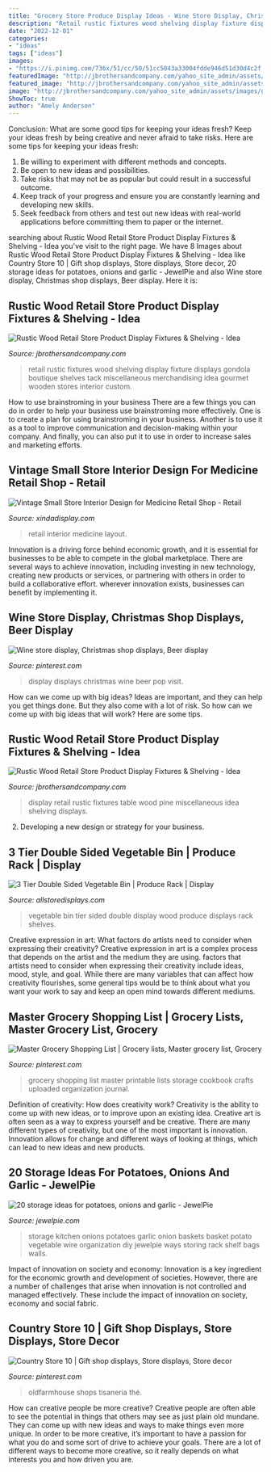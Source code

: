 ```yaml
---
title: "Grocery Store Produce Display Ideas - Wine Store Display, Christmas Shop Displays, Beer Display"
description: "Retail rustic fixtures wood shelving display fixture displays gondola boutique shelves tack miscellaneous merchandising idea gourmet wooden stores interior custom"
date: "2022-12-01"
categories:
- "ideas"
tags: ["ideas"]
images:
- "https://i.pinimg.com/736x/51/cc/50/51cc5043a33004fdde946d51d30d4c2f.jpg"
featuredImage: "http://jbrothersandcompany.com/yahoo_site_admin/assets/images/rustic-wood-pine-board-display-table-X-sides.45151425_large.jpg"
featured_image: "http://jbrothersandcompany.com/yahoo_site_admin/assets/images/rustic-wood-pine-board-display-table-X-sides.45151425_large.jpg"
image: "http://jbrothersandcompany.com/yahoo_site_admin/assets/images/gourmet-rustic-wood-store-fixture-gondola-ideas-retail.45150417_large.jpg"
ShowToc: true
author: "Amely Anderson"
---
```



Conclusion: What are some good tips for keeping your ideas fresh?
Keep your ideas fresh by being creative and never afraid to take risks. Here are some tips for keeping your ideas fresh:
1. Be willing to experiment with different methods and concepts.
2. Be open to new ideas and possibilities.
3. Take risks that may not be as popular but could result in a successful outcome. 
4. Keep track of your progress and ensure you are constantly learning and developing new skills. 
5. Seek feedback from others and test out new ideas with real-world applications before committing them to paper or the internet.

	

		
searching about Rustic Wood Retail Store Product Display Fixtures &amp; Shelving - Idea you've visit to the right page. We have 8 Images about Rustic Wood Retail Store Product Display Fixtures &amp; Shelving - Idea like Country Store 10 | Gift shop displays, Store displays, Store decor, 20 storage ideas for potatoes, onions and garlic - JewelPie and also Wine store display, Christmas shop displays, Beer display. Here it is:
		
    
## Rustic Wood Retail Store Product Display Fixtures &amp; Shelving - Idea

<img loading=lazy src="http://jbrothersandcompany.com/yahoo_site_admin/assets/images/gourmet-rustic-wood-store-fixture-gondola-ideas-retail.45150417_large.jpg" onerror="this.onerror=null;this.src='https://tse1.mm.bing.net/th?id=OIP.i1RUi--mVIwSev61y2kPIAHaJ4&amp;pid=15.1';" alt="Rustic Wood Retail Store Product Display Fixtures &amp; Shelving - Idea">

_Source: jbrothersandcompany.com_

>retail rustic fixtures wood shelving display fixture displays gondola boutique shelves tack miscellaneous merchandising idea gourmet wooden stores interior custom. 

	

How to use brainstroming in your business
There are a few things you can do in order to help your business use brainstroming more effectively. One is to create a plan for using brainstroming in your business. Another is to use it as a tool to improve communication and decision-making within your company. And finally, you can also put it to use in order to increase sales and marketing efforts.

    
## Vintage Small Store Interior Design For Medicine Retail Shop - Retail

<img loading=lazy src="https://xindadisplay.com/wp-content/uploads/2018/08/vintage-small-store-interior-design-medicine-retail-shop-018-4.jpg" onerror="this.onerror=null;this.src='https://tse2.mm.bing.net/th?id=OIP.ZDHlfNXtdZZQUk_y2sHt-AHaKK&amp;pid=15.1';" alt="Vintage Small Store Interior Design for Medicine Retail Shop - Retail">

_Source: xindadisplay.com_

>retail interior medicine layout. 

	

Innovation is a driving force behind economic growth, and it is essential for businesses to be able to compete in the global marketplace. There are several ways to achieve innovation, including investing in new technology, creating new products or services, or partnering with others in order to build a collaborative effort. wherever innovation exists, businesses can benefit by implementing it.

    
## Wine Store Display, Christmas Shop Displays, Beer Display

<img loading=lazy src="https://i.pinimg.com/736x/51/cc/50/51cc5043a33004fdde946d51d30d4c2f.jpg" onerror="this.onerror=null;this.src='https://tse1.mm.bing.net/th?id=OIP.JHyKO9EG1swGEfy82hFMAwHaJQ&amp;pid=15.1';" alt="Wine store display, Christmas shop displays, Beer display">

_Source: pinterest.com_

>display displays christmas wine beer pop visit. 

	

How can we come up with big ideas?
Ideas are important, and they can help you get things done. But they also come with a lot of risk. So how can we come up with big ideas that will work? Here are some tips.

    
## Rustic Wood Retail Store Product Display Fixtures &amp; Shelving - Idea

<img loading=lazy src="http://jbrothersandcompany.com/yahoo_site_admin/assets/images/rustic-wood-pine-board-display-table-X-sides.45151425_large.jpg" onerror="this.onerror=null;this.src='https://tse4.mm.bing.net/th?id=OIP.jXlOKOBCLymODrSXh3N1pQHaGU&amp;pid=15.1';" alt="Rustic Wood Retail Store Product Display Fixtures &amp; Shelving - Idea">

_Source: jbrothersandcompany.com_

>display retail rustic fixtures table wood pine miscellaneous idea shelving displays. 

	

2. Developing a new design or strategy for your business.

    
## 3 Tier Double Sided Vegetable Bin | Produce Rack | Display

<img loading=lazy src="https://www.allstoredisplays.com/assets/images/3-tier-double-sided-vegetable-bin.jpg" onerror="this.onerror=null;this.src='https://tse4.mm.bing.net/th?id=OIP.ry2_YFJZaHScjdUI-57rBwAAAA&amp;pid=15.1';" alt="3 Tier Double Sided Vegetable Bin | Produce Rack | Display">

_Source: allstoredisplays.com_

>vegetable bin tier sided double display wood produce displays rack shelves. 

	

Creative expression in art: What factors do artists need to consider when expressing their creativity?
Creative expression in art is a complex process that depends on the artist and the medium they are using. factors that artists need to consider when expressing their creativity include ideas, mood, style, and goal. While there are many variables that can affect how creativity flourishes, some general tips would be to think about what you want your work to say and keep an open mind towards different mediums.

    
## Master Grocery Shopping List | Grocery Lists, Master Grocery List, Grocery

<img loading=lazy src="https://i.pinimg.com/736x/93/bd/6f/93bd6f3f3619ea42237da2048fe3d959--paperwork-organization-organization-ideas.jpg" onerror="this.onerror=null;this.src='https://tse2.mm.bing.net/th?id=OIP.YGBNTnlq8LcwzyhvsVl_zgHaLn&amp;pid=15.1';" alt="Master Grocery Shopping List | Grocery lists, Master grocery list, Grocery">

_Source: pinterest.com_

>grocery shopping list master printable lists storage cookbook crafts uploaded organization journal. 

	

Definition of creativity: How does creativity work?
Creativity is the ability to come up with new ideas, or to improve upon an existing idea. Creative art is often seen as a way to express yourself and be creative. There are many different types of creativity, but one of the most important is innovation. Innovation allows for change and different ways of looking at things, which can lead to new ideas and new products.

    
## 20 Storage Ideas For Potatoes, Onions And Garlic - JewelPie

<img loading=lazy src="https://jewelpie.com/wp-content/uploads/2013/02/potatoesonionsgarlicstorage2.jpg" onerror="this.onerror=null;this.src='https://tse1.mm.bing.net/th?id=OIP.J9rjglIUUFHY_4nmwD9hWAHaJ4&amp;pid=15.1';" alt="20 storage ideas for potatoes, onions and garlic - JewelPie">

_Source: jewelpie.com_

>storage kitchen onions potatoes garlic onion baskets basket potato vegetable wire organization diy jewelpie ways storing rack shelf bags walls. 

	

Impact of innovation on society and economy:
Innovation is a key ingredient for the economic growth and development of societies. However, there are a number of challenges that arise when innovation is not controlled and managed effectively. These include the impact of innovation on society, economy and social fabric.

    
## Country Store 10 | Gift Shop Displays, Store Displays, Store Decor

<img loading=lazy src="https://i.pinimg.com/736x/de/ce/aa/deceaaecc2818320aac67ea94498d230.jpg" onerror="this.onerror=null;this.src='https://tse1.mm.bing.net/th?id=OIP.4Kkl7tt3AhXReoZtAdXT7QHaJP&amp;pid=15.1';" alt="Country Store 10 | Gift shop displays, Store displays, Store decor">

_Source: pinterest.com_

>oldfarmhouse shops tisaneria thé. 

	

How can creative people be more creative?
Creative people are often able to see the potential in things that others may see as just plain old mundane. They can come up with new ideas and ways to make things even more unique. In order to be more creative, it’s important to have a passion for what you do and some sort of drive to achieve your goals. There are a lot of different ways to become more creative, so it really depends on what interests you and how driven you are.

